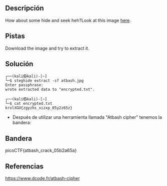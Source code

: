 ## Descripción
How about some hide and seek heh?Look at this image [here](https://artifacts.picoctf.net/c/237/atbash.jpg).

## Pistas 
Download the image and try to extract it.

## Solución
```
┌──(kali㉿kali)-[~]
└─$ steghide extract -sf atbash.jpg
Enter passphrase: 
wrote extracted data to "encrypted.txt".
                                                                                            
┌──(kali㉿kali)-[~]
└─$ cat encrypted.txt 
krxlXGU{zgyzhs_xizxp_05y2z65z}

```

- Después de utilizar una herramienta llamada "Atbash cipher" tenemos la bandera: 
## Bandera
picoCTF{atbash_crack_05b2a65a}

## Referencias
https://www.dcode.fr/atbash-cipher